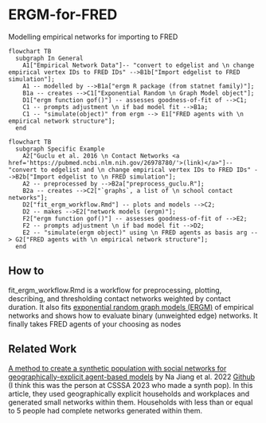 # ERGM-for-FRED
Modelling empirical networks for importing to FRED

```mermaid
flowchart TB
  subgraph In General
    A1["Empirical Network Data"]-- "convert to edgelist and \n change empirical vertex IDs to FRED IDs" -->B1b["Import edgelist to FRED simulation"];
    A1 -- modelled by -->B1a["ergm R package (from statnet family)"];
    B1a -- creates -->C1["Exponential Random \n Graph Model object"];
    D1["ergm function gof()"] -- assesses goodness-of-fit of -->C1;
    C1 -- prompts adjustment \n if bad model fit -->B1a;
    C1 -- "simulate(object)" from ergm --> E1["FRED agents with \n empirical network structure"];
  end
```

```mermaid
flowchart TB
  subgraph Specific Example
    A2["Guclu et al. 2016 \n Contact Networks <a href='https://pubmed.ncbi.nlm.nih.gov/26978780/'>(link)</a>"]-- "convert to edgelist and \n change empirical vertex IDs to FRED IDs" -->B2b["Import edgelist to \n FRED simulation"];
    A2 -- preprocessed by -->B2a["preprocess_guclu.R"];
    B2a -- creates -->C2["`graphs`, a list of \n school contact networks"];
    D2["fit_ergm_workflow.Rmd"] -- plots and models -->C2;
    D2 -- makes -->E2["network models (ergm)"];
    F2["ergm function gof()"] -- assesses goodness-of-fit of -->E2;
    F2 -- prompts adjustment \n if bad model fit -->D2;
    E2 -- "simulate(ergm object)" using \n FRED agents as basis arg --> G2["FRED agents with \n empirical network structure"];
  end
```

## How to
fit_ergm_workflow.Rmd is a workflow for preprocessing, plotting, describing, and thresholding contact networks weighted by contact duration. It also fits [exponential random graph models (ERGM)](https://statnet.org/packages/) of empirical networks and shows how to evaluate binary (unweighted edge) networks. It finally takes FRED agents of your choosing as nodes 

## Related Work
[A method to create a synthetic population with social networks for geographically-explicit agent-based models](https://link.springer.com/article/10.1007/s43762-022-00034-1#Fig2) by Na Jiang et al. 2022 [Github](https://github.com/njiang8) (I think this was the person at CSSSA 2023 who made a synth pop). In this article, they used geographically explicit households and workplaces and generated small networks within them. Households with less than or equal to 5 people had complete networks generated within them.
